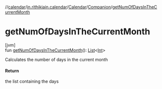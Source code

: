 //[calendar](../../../../index.md)/[in.rithikjain.calendar](../../index.md)/[Calendar](../index.md)/[Companion](index.md)/[getNumOfDaysInTheCurrentMonth](get-num-of-days-in-the-current-month.md)

# getNumOfDaysInTheCurrentMonth

[jvm]\
fun [getNumOfDaysInTheCurrentMonth](get-num-of-days-in-the-current-month.md)(): [List](https://kotlinlang.org/api/latest/jvm/stdlib/kotlin.collections/-list/index.html)&lt;[Int](https://kotlinlang.org/api/latest/jvm/stdlib/kotlin/-int/index.html)&gt;

Calculates the number of days in the current month

#### Return

the list containing the days
